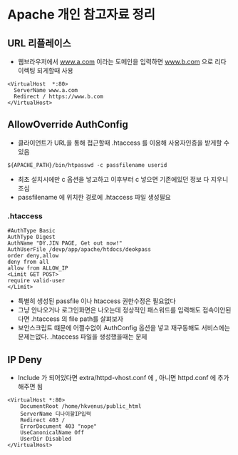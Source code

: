 # Apache 개인 참고자료 정리

## URL 리플레이스
* 웹브라우저에서 www.a.com 이라는 도메인을 입력하면 www.b.com 으로 리다이렉팅 되게할때 사용
```
<VirtualHost  *:80>
  ServerName www.a.com
  Redirect / https://www.b.com
</VirtualHost>
```

## AllowOverride AuthConfig
* 클라이언트가 URL을 통해 접근할때 .htaccess 를 이용해 사용자인증을 받게할 수 있음
```
${APACHE_PATH}/bin/htpasswd -c passfilename userid
```
* 최초 설치시에만 c 옵션을 넣고하고 이후부터 c 넣으면 기존에있던 정보 다 지우니 조심
* passfilename 에 위치한 경로에 .htaccess 파일 생성필요
### .htaccess
```
#AuthType Basic
AuthType Digest
AuthName "DY.JIN PAGE, Get out now!"
AuthUserFile /devp/app/apache/htdocs/deokpass
order deny,allow
deny from all
allow from ALLOW_IP
<Limit GET POST>
require valid-user
</Limit>
```
* 특별히 생성된 passfile 이나 htaccess 권한수정은 필요없다
* 그냥 안나오거나 로그인화면은 나오는데 정상적인 패스워드를 입력해도 접속이안된다면 .htaccess 의 file path를 살펴보자
* 보안스크립트 떄문에 어쩔수없이 AuthConfig 옵션을 넣고 재구동해도 서비스에는 문제는없다. .htaccess 파일을 생성했을때는 문제

## IP Deny
* Include 가 되어있다면 extra/httpd-vhost.conf 에 , 아니면 httpd.conf 에 추가 해주면 됨
```
<VirtualHost *:80>
    DocumentRoot /home/hkvenus/public_html
    ServerName 디나이할IP입력
    Redirect 403 /
    ErrorDocument 403 "nope"
    UseCanonicalName Off
    UserDir Disabled
</VirtualHost>
```
